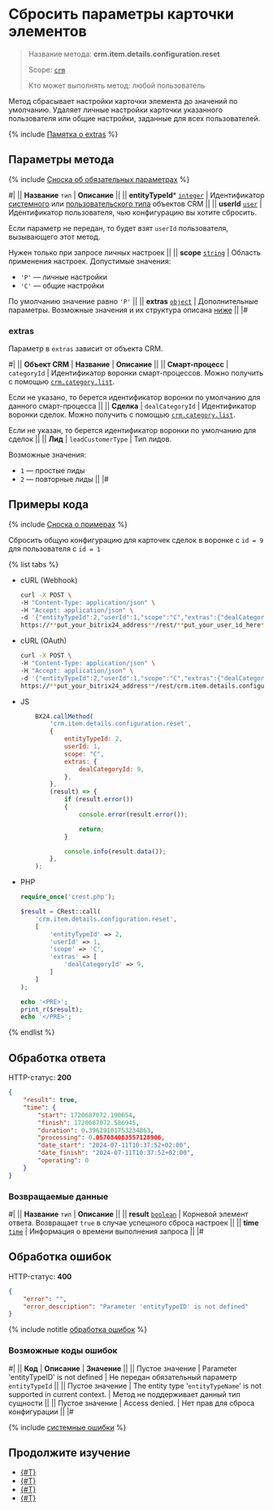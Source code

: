 # Сбросить параметры карточки элементов

> Название метода: **crm.item.details.configuration.reset**
>
> Scope: [`crm`](../../../scopes/permissions.md)
>
> Кто может выполнять метод: любой пользователь

Метод сбрасывает настройки карточки элемента до значений по умолчанию. Удаляет личные настройки карточки указанного пользователя или общие настройки, заданные для всех пользователей.

{% include [Памятка о extras](./_includes/extras_notice.md) %}

## Параметры метода

{% include [Сноска об обязательных параметрах](../../../../_includes/required.md) %}

#|
|| **Название**
`тип` | **Описание** ||
|| **entityTypeId***
[`integer`][1] | Идентификатор [системного](./../../index.md) или [пользовательского типа](./../user-defined-object-types/index.md) объектов CRM ||
|| **userId**
[`user`][1] | Идентификатор пользователя, чью конфигурацию вы хотите сбросить.

Если параметр не передан, то будет взят `userId` пользователя, вызывающего этот метод.

Нужен только при запросе личных настроек
||
|| **scope**
[`string`][1] | Область применения настроек. Допустимые значения:
- `'P'` — личные настройки
- `'C'` — общие настройки

По умолчанию значение равно `'P'` ||
|| **extras**
[`object`][1] | Дополнительные параметры. Возможные значения и их структура описана [ниже](#extras) ||
|#

### extras

Параметр в `extras` зависит от объекта CRM.

#|
|| **Объект CRM** | **Название** | **Описание** ||
|| **Смарт-процесс** | `categoryId` | Идентификатор воронки смарт-процессов. Можно получить с помощью [`crm.category.list`](./../category/crm-category-list.md).

Если не указано, то берется идентификатор воронки по умолчанию для данного смарт-процесса ||
|| **Сделка** | `dealCategoryId` | Идентификатор воронки сделок. Можно получить с помощью [`crm.category.list`](./../category/crm-category-list.md).

Если не указан, то берется идентификатор воронки по умолчанию для сделок ||
|| **Лид** | `leadCustomerType` | Тип лидов. 

Возможные значения:
- `1` — простые лиды
- `2` — повторные лиды
||
|#

## Примеры кода

{% include [Сноска о примерах](../../../../_includes/examples.md) %}

Сбросить общую конфигурацию для карточек сделок в воронке с `id = 9` для пользователя с `id = 1`

{% list tabs %}

- cURL (Webhook)

    ```bash
    curl -X POST \
    -H "Content-Type: application/json" \
    -H "Accept: application/json" \
    -d '{"entityTypeId":2,"userId":1,"scope":"C","extras":{"dealCategoryId":9}}' \
    https://**put_your_bitrix24_address**/rest/**put_your_user_id_here**/**put_your_webhook_here**/crm.item.details.configuration.reset
    ```

- cURL (OAuth)

    ```bash
    curl -X POST \
    -H "Content-Type: application/json" \
    -H "Accept: application/json" \
    -d '{"entityTypeId":2,"userId":1,"scope":"C","extras":{"dealCategoryId":9},"auth":"**put_access_token_here**"}' \
    https://**put_your_bitrix24_address**/rest/crm.item.details.configuration.reset
    ```

- JS

    ```js
        BX24.callMethod(
            'crm.item.details.configuration.reset',
            {
                entityTypeId: 2,
                userId: 1,
                scope: "C",
                extras: {
                    dealCategoryId: 9,
                },
            },
            (result) => {
                if (result.error())
                {
                    console.error(result.error());

                    return;
                }

                console.info(result.data());
            },
        );
    ```

- PHP

    ```php
    require_once('crest.php');

    $result = CRest::call(
        'crm.item.details.configuration.reset',
        [
            'entityTypeId' => 2,
            'userId' => 1,
            'scope' => 'C',
            'extras' => [
                'dealCategoryId' => 9,
            ]
        ]
    );

    echo '<PRE>';
    print_r($result);
    echo '</PRE>';
    ```

{% endlist %}

## Обработка ответа

HTTP-статус: **200**

```json
{
    "result": true,
    "time": {
        "start": 1720687072.190654,
        "finish": 1720687072.586945,
        "duration": 0.39629101753234863,
        "processing": 0.057084083557128906,
        "date_start": "2024-07-11T10:37:52+02:00",
        "date_finish": "2024-07-11T10:37:52+02:00",
        "operating": 0
    }
}
```

### Возвращаемые данные

#|
|| **Название**
`тип` | **Описание** ||
|| **result**
[`boolean`][1] | Корневой элемент ответа. Возвращает `true` в случае успешного сброса настроек ||
|| **time**
[`time`][1] | Информация о времени выполнения запроса ||
|#

## Обработка ошибок

HTTP-статус: **400**

```json
{
    "error": "",
    "error_description": "Parameter 'entityTypeID' is not defined"
}
```

{% include notitle [обработка ошибок](../../../../_includes/error-info.md) %}

### Возможные коды ошибок
#|
|| **Код** | **Описание** | **Значение** ||
|| Пустое значение | Parameter 'entityTypeID' is not defined | Не передан обязательный параметр `entityTypeId` ||
|| Пустое значение | The entity type '`entityTypeName`' is not supported in current context. | Метод не поддерживает данный тип сущности ||
|| Пустое значение | Access denied. | Нет прав для сброса конфигурации ||
|#

{% include [системные ошибки](./../../../../_includes/system-errors.md) %}

## Продолжите изучение

- [{#T}](./index.md)
- [{#T}](./crm-item-details-configuration-get.md)
- [{#T}](./crm-item-details-configuration-set.md)
- [{#T}](./crm-item-details-configuration-forceCommonScopeForAll.md)

[1]: ../../../data-types.md
